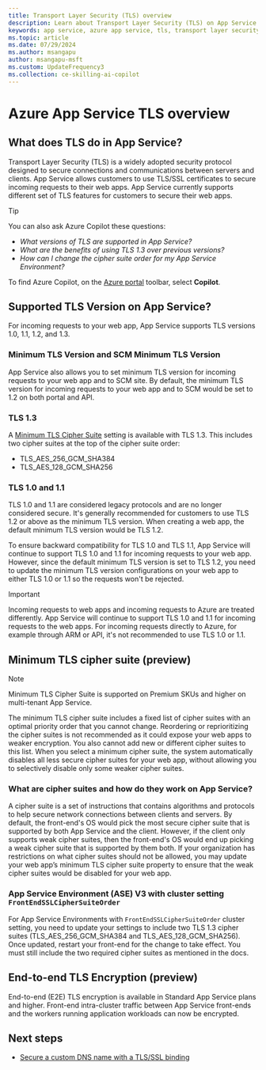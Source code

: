 ```yaml
---
title: Transport Layer Security (TLS) overview
description: Learn about Transport Layer Security (TLS) on App Service.
keywords: app service, azure app service, tls, transport layer security, support, web app, troubleshooting, 
ms.topic: article
ms.date: 07/29/2024
ms.author: msangapu
author: msangapu-msft
ms.custom: UpdateFrequency3
ms.collection: ce-skilling-ai-copilot
---
```

# Azure App Service TLS overview

## What does TLS do in App Service?

Transport Layer Security (TLS) is a widely adopted security protocol designed to secure connections and communications between servers and clients. App Service allows customers to use TLS/SSL certificates to secure incoming requests to their web apps. App Service currently supports different set of TLS features for customers to secure their web apps. 

> [!TIP]
>
> You can also ask Azure Copilot these questions:
>
> - *What versions of TLS are supported in App Service?*
> - *What are the benefits of using TLS 1.3 over previous versions?*
> - *How can I change the cipher suite order for my App Service Environment?*
>
> To find Azure Copilot, on the [Azure portal](https://portal.azure.com) toolbar, select **Copilot**.

## Supported TLS Version on App Service?

For incoming requests to your web app, App Service supports TLS versions 1.0, 1.1, 1.2, and 1.3.  

### Minimum TLS Version and SCM Minimum TLS Version 

App Service also allows you to set minimum TLS version for incoming requests to your web app and to SCM site. By default, the minimum TLS version for incoming requests to your web app and to SCM would be set to 1.2 on both portal and API. 

### TLS 1.3
A [Minimum TLS Cipher Suite](#minimum-tls-cipher-suite-preview) setting is available with TLS 1.3. This includes two cipher suites at the top of the cipher suite order:
- TLS_AES_256_GCM_SHA384  
- TLS_AES_128_GCM_SHA256 

### TLS 1.0 and 1.1 

TLS 1.0 and 1.1 are considered legacy protocols and are no longer considered secure. It's generally recommended for customers to use TLS 1.2 or above as the minimum TLS version. When creating a web app, the default minimum TLS version would be TLS 1.2.

To ensure backward compatibility for TLS 1.0 and TLS 1.1, App Service will continue to support TLS 1.0 and 1.1 for incoming requests to your web app. However, since the default minimum TLS version is set to TLS 1.2, you need to update the minimum TLS version configurations on your web app to either TLS 1.0 or 1.1 so the requests won't be rejected. 

> [!IMPORTANT]
> Incoming requests to web apps and incoming requests to Azure are treated differently. App Service will continue to support TLS 1.0 and 1.1 for incoming requests to the web apps. For incoming requests directly to Azure, for example through ARM or API, it's not recommended to use TLS 1.0 or 1.1.
>

## Minimum TLS cipher suite (preview)

> [!NOTE]
> Minimum TLS Cipher Suite is supported on Premium SKUs and higher on multi-tenant App Service.

The minimum TLS cipher suite includes a fixed list of cipher suites with an optimal priority order that you cannot change. Reordering or reprioritizing the cipher suites is not recommended as it could expose your web apps to weaker encryption. You also cannot add new or different cipher suites to this list. When you select a minimum cipher suite, the system automatically disables all less secure cipher suites for your web app, without allowing you to selectively disable only some weaker cipher suites.

### What are cipher suites and how do they work on App Service? 

A cipher suite is a set of instructions that contains algorithms and protocols to help secure network connections between clients and servers. By default, the front-end's OS would pick the most secure cipher suite that is supported by both App Service and the client. However, if the client only supports weak cipher suites, then the front-end's OS would end up picking a weak cipher suite that is supported by them both. If your organization has restrictions on what cipher suites should not be allowed, you may update your web app’s minimum TLS cipher suite property to ensure that the weak cipher suites would be disabled for your web app. 

### App Service Environment (ASE) V3 with cluster setting `FrontEndSSLCipherSuiteOrder`

For App Service Environments with `FrontEndSSLCipherSuiteOrder` cluster setting, you need to update your settings to include two TLS 1.3 cipher suites (TLS_AES_256_GCM_SHA384 and TLS_AES_128_GCM_SHA256). Once updated, restart your front-end for the change to take effect. You must still include the two required cipher suites as mentioned in the docs. 

## End-to-end TLS Encryption (preview)

End-to-end (E2E) TLS encryption is available in Standard App Service plans and higher. Front-end intra-cluster traffic between App Service front-ends and the workers running application workloads can now be encrypted.

## Next steps
* [Secure a custom DNS name with a TLS/SSL binding](configure-ssl-bindings.md)
